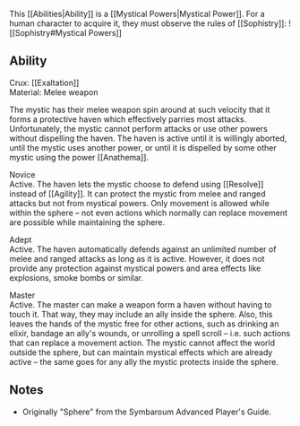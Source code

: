 This [[Abilities|Ability]] is a [[Mystical Powers|Mystical Power]]. For a human character to acquire it, they must observe the rules of [[Sophistry]]:
![[Sophistry#Mystical Powers]]
## Ability
Crux: [[Exaltation]]<br>Material: Melee weapon

The mystic has their melee weapon spin around at such velocity that it forms a protective haven which effectively parries most attacks. Unfortunately, the mystic cannot perform attacks or use other powers without dispelling the haven. The haven is active until it is willingly aborted, until the mystic uses another power, or until it is dispelled by some other mystic using the power [[Anathema]].

Novice<br>Active. The haven lets the mystic choose to defend using [[Resolve]] instead of [[Agility]]. It can protect the mystic from melee and ranged attacks but not from mystical powers. Only movement is allowed while within the sphere – not even actions which normally can replace movement are possible while maintaining the sphere.

Adept<br>Active. The haven automatically defends against an unlimited number of melee and ranged attacks as long as it is active. However, it does not provide any protection against mystical powers and area effects like explosions, smoke bombs or similar.

Master<br>Active. The master can make a weapon form a haven without having to touch it. That way, they may include an ally inside the sphere. Also, this leaves the hands of the mystic free for other actions, such as drinking an elixir, bandage an ally's wounds, or unrolling a spell scroll – i.e. such actions that can replace a movement action. The mystic cannot affect the world outside the sphere, but can maintain mystical effects which are already active – the same goes for any ally the mystic protects inside the sphere.
## Notes
* Originally "Sphere" from the Symbaroum Advanced Player's Guide.